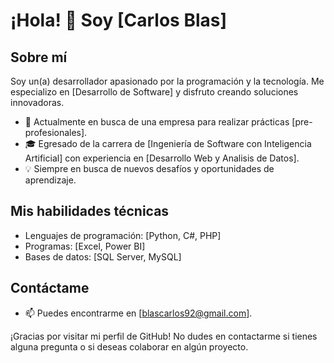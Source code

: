 # ¡Hola! 👋 Soy [Carlos Blas]

## Sobre mí
Soy un(a) desarrollador apasionado por la programación y la tecnología. Me especializo en [Desarrollo de Software] y disfruto creando soluciones innovadoras.

- 💼 Actualmente en busca de una empresa para realizar prácticas [pre-profesionales].
- 🎓 Egresado de la carrera de [Ingeniería de Software con Inteligencia Artificial] con experiencia en [Desarrollo Web y Analisis de Datos].
- 💡 Siempre en busca de nuevos desafíos y oportunidades de aprendizaje.

## Mis habilidades técnicas
- Lenguajes de programación: [Python, C#, PHP]
- Programas: [Excel, Power BI]
- Bases de datos: [SQL Server, MySQL]

## Contáctame
- 📫 Puedes encontrarme en [blascarlos92@gmail.com].

¡Gracias por visitar mi perfil de GitHub! No dudes en contactarme si tienes alguna pregunta o si deseas colaborar en algún proyecto.
<!---
carlosBG25/carlosBG25 is a ✨ special ✨ repository because its `README.md` (this file) appears on your GitHub profile.
You can click the Preview link to take a look at your changes.
--->
